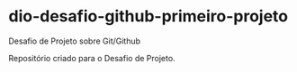 # dio-desafio-github-primeiro-projeto
Desafio de Projeto sobre Git/Github

Repositório criado para o Desafio de Projeto.

